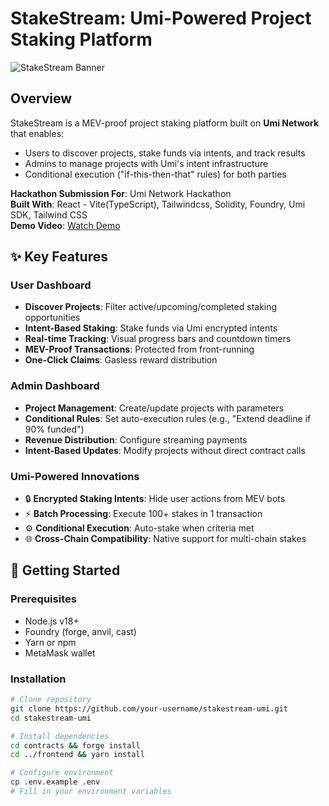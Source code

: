 # StakeStream: Umi-Powered Project Staking Platform

![StakeStream Banner](https://via.placeholder.com/1200x400?text=StakeStream+Umi+Hackathon+Project)

## Overview
StakeStream is a MEV-proof project staking platform built on **Umi Network** that enables:
- Users to discover projects, stake funds via intents, and track results
- Admins to manage projects with Umi's intent infrastructure
- Conditional execution ("if-this-then-that" rules) for both parties

**Hackathon Submission For**: Umi Network Hackathon  
**Built With**: React - Vite(TypeScript), Tailwindcss, Solidity, Foundry, Umi SDK, Tailwind CSS  
**Demo Video**: [Watch Demo](https://youtu.be/demo-link)

## ✨ Key Features

### User Dashboard
- **Discover Projects**: Filter active/upcoming/completed staking opportunities
- **Intent-Based Staking**: Stake funds via Umi encrypted intents
- **Real-time Tracking**: Visual progress bars and countdown timers
- **MEV-Proof Transactions**: Protected from front-running
- **One-Click Claims**: Gasless reward distribution

### Admin Dashboard
- **Project Management**: Create/update projects with parameters
- **Conditional Rules**: Set auto-execution rules (e.g., "Extend deadline if 90% funded")
- **Revenue Distribution**: Configure streaming payments
- **Intent-Based Updates**: Modify projects without direct contract calls

### Umi-Powered Innovations
- 🔒 **Encrypted Staking Intents**: Hide user actions from MEV bots
- ⚡ **Batch Processing**: Execute 100+ stakes in 1 transaction
- ⚙️ **Conditional Execution**: Auto-stake when criteria met
- 🌐 **Cross-Chain Compatibility**: Native support for multi-chain stakes

## 🚀 Getting Started

### Prerequisites
- Node.js v18+
- Foundry (forge, anvil, cast)
- Yarn or npm
- MetaMask wallet

### Installation
```bash
# Clone repository
git clone https://github.com/your-username/stakestream-umi.git
cd stakestream-umi

# Install dependencies
cd contracts && forge install
cd ../frontend && yarn install

# Configure environment
cp .env.example .env
# Fill in your environment variables